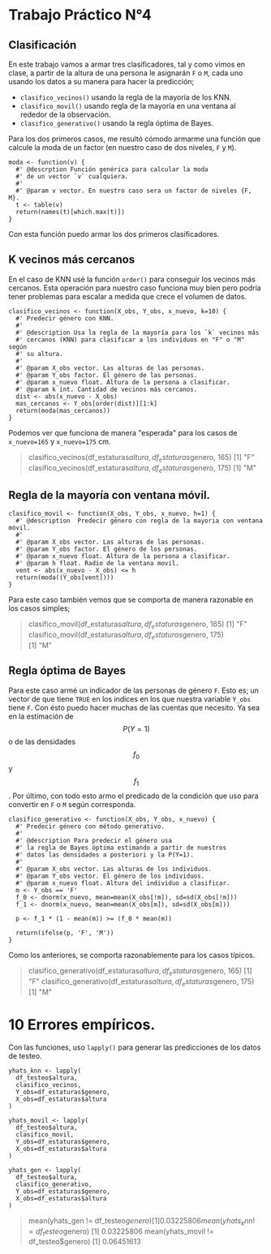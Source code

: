 # Trabajo Práctico N°4
## Clasificación

En este trabajo vamos a armar tres clasificadores, tal y como vimos en clase, a partir de la altura
de una persona le asignarán `F` o `M`, cada uno usando los datos a su manera para hacer la predicción;

* `clasifico_vecinos()` usando la regla de la mayoría de los KNN.
* `clasifico_movil()` usando regla de la mayoría en una ventana al rededor de la observación.
* `clasifico_generativo()` usando la regla óptima de Bayes.

Para los dos primeros casos, me resultó cómodo armarme una función que calcule la moda de un factor
(en nuestro caso de dos niveles, `F` y `M`).

```{r}
moda <- function(v) {
  #' @descrption Función genérica para calcular la moda
  #' de un vector `v` cualquiera.
  #'
  #' @param v vector. En nuestro caso sera un factor de niveles {F, M}.
  t <- table(v)
  return(names(t)[which.max(t)])
}
```

Con esta función puedo armar los dos primeros clasificadores.

## K vecinos más cercanos

En el caso de KNN usé
la función `order()` para conseguir los vecinos más cercanos. Esta operación para nuestro
caso funciona muy bien pero podría tener problemas para escalar a medida que crece el volumen de datos.

```{r}
clasifico_vecinos <- function(X_obs, Y_obs, x_nuevo, k=10) {
  #' Predecir género con KNN.
  #' 
  #' @description Usa la regla de la mayoría para los `k` vecinos más 
  #' cercanos (KNN) para clasificar a los individuos en "F" o "M" según
  #' su altura.
  #' 
  #' @param X_obs vector. Las alturas de las personas.
  #' @param Y_obs factor. El género de las personas.
  #' @param x_nuevo float. Altura de la persona a clasificar.
  #' @param k int. Cantidad de vecinos más cercanos.
  dist <- abs(x_nuevo - X_obs)
  mas_cercanos <- Y_obs[order(dist)][1:k]
  return(moda(mas_cercanos))
}
```

Podemos ver que funciona de manera "esperada" para los casos de `x_nuevo=165` y `x_nuevo=175` cm.

> clasifico_vecinos(df_estaturas$altura, df_estaturas$genero, 165)
[1] "F"
> clasifico_vecinos(df_estaturas$altura, df_estaturas$genero, 175)
[1] "M"

## Regla de la mayoría con ventana móvil.

```{r}
clasifico_movil <- function(X_obs, Y_obs, x_nuevo, h=1) {
  #' @description  Predecir género con regla de la mayoria con ventana móvil.
  #' 
  #' @param X_obs vector. Las alturas de las personas.
  #' @param Y_obs factor. El género de los personas.
  #' @param x_nuevo float. Altura de la persona a clasificar.
  #' @param h float. Radio de la ventana movil.
  vent <- abs(x_nuevo - X_obs) <= h
  return(moda((Y_obs[vent])))
}
```

Para este caso también vemos que se comporta de manera razonable en los casos simples;

> clasifico_movil(df_estaturas$altura, df_estaturas$genero, 165)
[1] "F"
> clasifico_movil(df_estaturas$altura, df_estaturas$genero, 175)  
[1] "M"

## Regla óptima de Bayes

Para este caso armé un indicador de las personas de género `F`. Esto es; un vector de que tiene
`TRUE` en los indices en los que nuestra variable `Y_obs` tiene `F`. Con ésto puedo hacer muchas de las cuentas que necesito. Ya sea en la estimación de $$P(Y=1)$$ o de las densidades $$f_0$$ y $$f_1$$. Por último, con todo esto
armo el predicado de la condición que uso para convertir en `F` o `M` según corresponda.

```{r}
clasifico_generativo <- function(X_obs, Y_obs, x_nuevo) {
  #' Predecir género con método generativo.
  #' 
  #' @description Para predecir el género usa
  #' la regla de Bayes óptima estimando a partir de nuestros
  #' datos las densidades a posteriori y la P(Y=1).
  #'  
  #' @param X_obs vector. Las alturas de los individuos.
  #' @param Y_obs vector. El género de los individuos.
  #' @param x_nuevo float. Altura del individuo a clasificar.
  m <- Y_obs == 'F'
  f_0 <- dnorm(x_nuevo, mean=mean(X_obs[!m]), sd=sd(X_obs[!m]))
  f_1 <- dnorm(x_nuevo, mean=mean(X_obs[m]), sd=sd(X_obs[m]))
  
  p <- f_1 * (1 - mean(m)) >= (f_0 * mean(m))
  
  return(ifelse(p, 'F', 'M'))
}
```

Como los anteriores, se comporta razonablemente para los casos típicos.

> clasifico_generativo(df_estaturas$altura, df_estaturas$genero, 165)
[1] "F"
> clasifico_generativo(df_estaturas$altura, df_estaturas$genero, 175)
[1] "M"

# 10 Errores empíricos.

Con las funciones, uso `lapply()` para generar las predicciones de los datos de testeo.

```{r}
yhats_knn <- lapply(
  df_testeo$altura,
  clasifico_vecinos,
  Y_obs=df_estaturas$genero,
  X_obs=df_estaturas$altura
)

yhats_movil <- lapply(
  df_testeo$altura,
  clasifico_movil,
  Y_obs=df_estaturas$genero,
  X_obs=df_estaturas$altura
)

yhats_gen <- lapply(
  df_testeo$altura,
  clasifico_generativo,
  Y_obs=df_estaturas$genero,
  X_obs=df_estaturas$altura
)
```

> mean(yhats_gen != df_testeo$genero)
[1] 0.03225806
mean(yhats_knn != df_testeo$genero)
[1] 0.03225806
mean(yhats_movil != df_testeo$genero)
[1] 0.06451613
